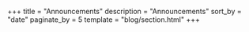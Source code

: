 +++
title = "Announcements"
description = "Announcements"
sort_by = "date"
paginate_by = 5
template = "blog/section.html"
+++

